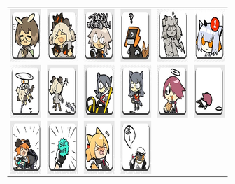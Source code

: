 <table border="0">
  <tr>
    <td align="center">
      <img src="../../image/Arknights_working/working_01.jpg" height="120" width="120" />
    </td>
    <td align="center">
      <img src="../../image/Arknights_working/working_02.jpg" height="120" width="120" />
    </td>
    <td align="center">
      <img src="../../image/Arknights_working/working_03.jpg" height="120" width="120" />
    </td>
    <td align="center">
      <img src="../../image/Arknights_working/working_04.jpg" height="120" width="120" />
    </td>
    <td align="center">
      <img src="../../image/Arknights_working/working_05.jpg" height="120" width="120" />
    </td>
    <td align="center">
      <img src="../../image/Arknights_working/working_06.jpg" height="120" width="120" />
    </td>
  </tr>
  <tr>
    <td align="center">
      <img src="../../image/Arknights_working/working_07.jpg" height="120" width="120" />
    </td>
    <td align="center">
      <img src="../../image/Arknights_working/working_08.jpg" height="120" width="120" />
    </td>
    <td align="center">
      <img src="../../image/Arknights_working/working_09.jpg" height="120" width="120" />
    </td>
    <td align="center">
      <img src="../../image/Arknights_working/working_10.jpg" height="120" width="120" />
    </td>
    <td align="center">
      <img src="../../image/Arknights_working/working_11.jpg" height="120" width="120" />
    </td>
    <td align="center">
      <img src="../../image/Arknights_working/working_12.jpg" height="120" width="120" />
    </td>
  </tr>
  <tr>
    <td align="center">
      <img src="../../image/Arknights_working/working_13.jpg" height="120" width="120" />
    </td>
    <td align="center">
      <img src="../../image/Arknights_working/working_14.jpg" height="120" width="120" />
    </td>
    <td align="center">
      <img src="../../image/Arknights_working/working_15.jpg" height="120" width="120" />
    </td>
    <td align="center">
      <img src="../../image/Arknights_working/working_16.jpg" height="120" width="120" />
    </td>
  </tr>
</table>
